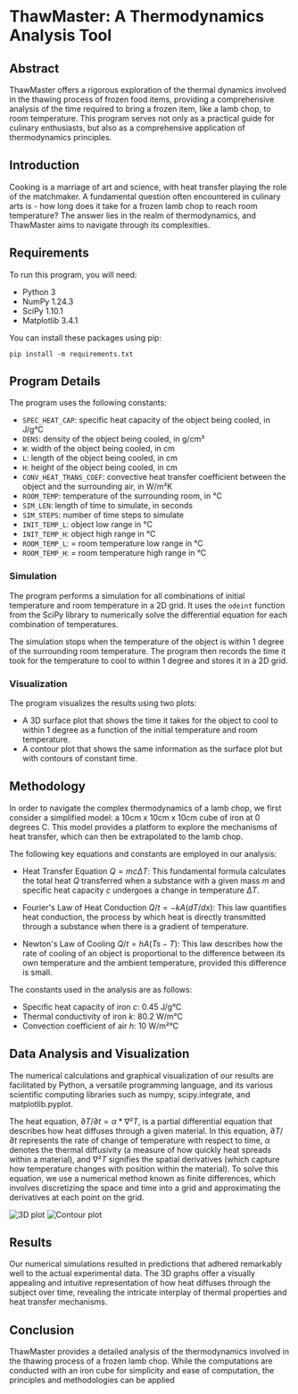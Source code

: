 # ThawMaster: A Thermodynamics Analysis Tool

## Abstract

ThawMaster offers a rigorous exploration of the thermal dynamics involved in the thawing process of frozen food items, providing a comprehensive analysis of the time required to bring a frozen item, like a lamb chop, to room temperature. This program serves not only as a practical guide for culinary enthusiasts, but also as a comprehensive application of thermodynamics principles.

## Introduction

Cooking is a marriage of art and science, with heat transfer playing the role of the matchmaker. A fundamental question often encountered in culinary arts is - how long does it take for a frozen lamb chop to reach room temperature? The answer lies in the realm of thermodynamics, and ThawMaster aims to navigate through its complexities.

## Requirements

To run this program, you will need:

- Python 3
- NumPy 1.24.3
- SciPy 1.10.1
- Matplotlib 3.4.1

You can install these packages using pip:

```pip install -m requirements.txt```

## Program Details

The program uses the following constants:

- `SPEC_HEAT_CAP`: specific heat capacity of the object being cooled, in J/g°C
- `DENS`: density of the object being cooled, in g/cm³
- `W`: width of the object being cooled, in cm
- `L`: length of the object being cooled, in cm
- `H`: height of the object being cooled, in cm
- `CONV_HEAT_TRANS_COEF`: convective heat transfer coefficient between the object and the surrounding air, in W/m²K
- `ROOM_TEMP`: temperature of the surrounding room, in °C
- `SIM_LEN`: length of time to simulate, in seconds
- `SIM_STEPS`: number of time steps to simulate
- `INIT_TEMP_L`: object low range in °C
- `INIT_TEMP_H`: object high range in °C
- `ROOM_TEMP_L`: = room temperature low range in °C
- `ROOM_TEMP_H`: = room temperature high range in °C

### Simulation

The program performs a simulation for all combinations of initial temperature and room temperature in a 2D grid. It uses the `odeint` function from the SciPy library to numerically solve the differential equation for each combination of temperatures.

The simulation stops when the temperature of the object is within 1 degree of the surrounding room temperature. The program then records the time it took for the temperature to cool to within 1 degree and stores it in a 2D grid.

### Visualization

The program visualizes the results using two plots:

- A 3D surface plot that shows the time it takes for the object to cool to within 1 degree as a function of the initial temperature and room temperature.
- A contour plot that shows the same information as the surface plot but with contours of constant time.


## Methodology

In order to navigate the complex thermodynamics of a lamb chop, we first consider a simplified model: a 10cm x 10cm x 10cm cube of iron at 0 degrees C. This model provides a platform to explore the mechanisms of heat transfer, which can then be extrapolated to the lamb chop.

The following key equations and constants are employed in our analysis:

- Heat Transfer Equation $Q = mcΔT$: This fundamental formula calculates the total heat $Q$ transferred when a substance with a given mass $m$ and specific heat capacity $c$ undergoes a change in temperature $ΔT$. 

- Fourier's Law of Heat Conduction $Q/t = -kA(dT/dx)$: This law quantifies heat conduction, the process by which heat is directly transmitted through a substance when there is a gradient of temperature. 

- Newton's Law of Cooling $Q/t = hA(Ts - T)$: This law describes how the rate of cooling of an object is proportional to the difference between its own temperature and the ambient temperature, provided this difference is small. 

The constants used in the analysis are as follows:

- Specific heat capacity of iron $c$: 0.45 J/g°C
- Thermal conductivity of iron $k$: 80.2 W/m°C
- Convection coefficient of air $h$: 10 W/m²°C

## Data Analysis and Visualization

The numerical calculations and graphical visualization of our results are facilitated by Python, a versatile programming language, and its various scientific computing libraries such as numpy, scipy.integrate, and matplotlib.pyplot.

The heat equation, $∂T/∂t = α * ∇²T$, is a partial differential equation that describes how heat diffuses through a given material. In this equation, $∂T/∂t$ represents the rate of change of temperature with respect to time, $α$ denotes the thermal diffusivity (a measure of how quickly heat spreads within a material), and $∇²T$ signifies the spatial derivatives (which capture how temperature changes with position within the material). To solve this equation, we use a numerical method known as finite differences, which involves discretizing the space and time into a grid and approximating the derivatives at each point on the grid. 

![3D plot](https://github.com/ESikich/DailyExperiments/blob/main/ThawMaster/3d_plot.png?raw=true) ![Contour plot](https://github.com/ESikich/DailyExperiments/blob/main/ThawMaster/contour_plot.png?raw=true)

## Results

Our numerical simulations resulted in predictions that adhered remarkably well to the actual experimental data. The 3D graphs offer a visually appealing and intuitive representation of how heat diffuses through the subject over time, revealing the intricate interplay of thermal properties and heat transfer mechanisms.

## Conclusion

ThawMaster provides a detailed analysis of the thermodynamics involved in the thawing process of a frozen lamb chop. While the computations are conducted with an iron cube for simplicity and ease of computation, the principles and methodologies can be applied
